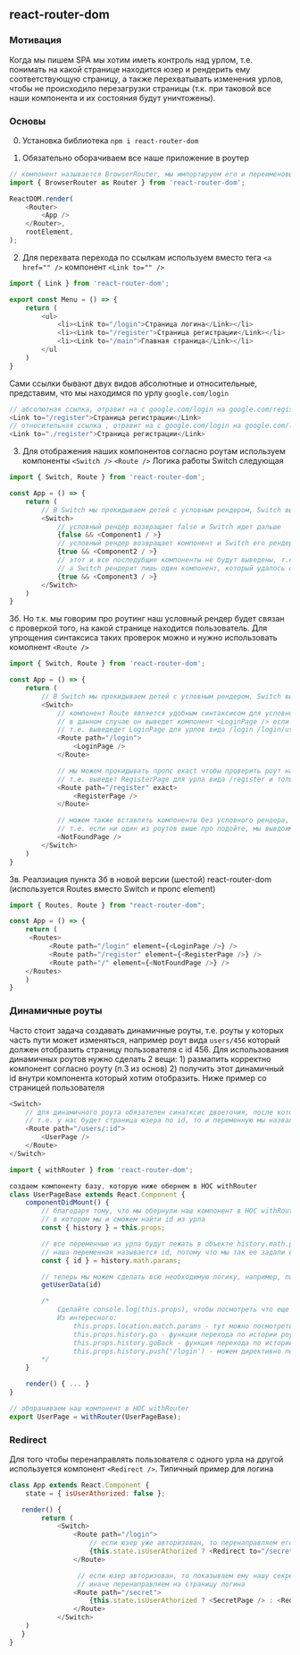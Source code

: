 ## react-router-dom

### Мотивация
Когда мы пишем SPA мы хотим иметь контроль над урлом, т.е. понимать на какой странице находится юзер и рендерить ему соответствующую страницу, а также перехватывать изменения урлов, чтобы не происходило перезагрузки страницы (т.к. при таковой все наши компонента и их состояния будут уничтожены).

### Основы

0. Установка библиотека ```npm i react-router-dom```

1. Обязательно оборачиваем все наше приложение в роутер
```javascript
// компонент называется BrowserRouter, мы импортируем его и переименовываем для удобства в просто Router
import { BrowserRouter as Router } from 'react-router-dom';

ReactDOM.render(
    <Router>
        <App />
    </Router>,
    rootElement,
);
```

2. Для перехвата перехода по ссылкам используем вместо тега ```<a href="" />``` компонент ```<Link to="" />```
```javascript
import { Link } from 'react-router-dom';

export const Menu = () => {
    return (
        <ul>
            <li><Link to="/login">Страница логина</Link></li>
            <li><Link to="/register">Страница регистрации</Link></li>
            <li><Link to="/main">Главная страница</Link></li>
        </ul
    )
}
```

Сами ссылки бывают двух видов абсолютные и относительные, представим, что мы находимся по урлу ```google.com/login```
```javascript
// абсолютная ссылка, отравит на с google.com/login на google.com/register
<Link to="/register">Страница регистрации</Link>
// относительная ссылка , отравит на с google.com/login на google.com/login/register
<Link to="./register">Страница регистрации</Link>
```

3. Для отображения наших компонентов согласно роутам используем компоненты ```<Switch />``` ```<Route />```
Логика работы Switch следующая
```javascript
import { Switch, Route } from 'react-router-dom';

const App = () => {
    return (
        // В Switch мы прокидываем детей с условным рендером, Switch выводит лишь первого, кого удалось успешно отрендерить
        <Switch>
            // условный рендер возвращает false и Switch идет дальше
            {false && <Component1 / >}
            // условный рендер возвращает компонент и Switch его рендерит
            {true && <Component2 / >}
            // этот и все последубщие компоненты не будут выведены, т.к. уже был отрендерен компонент ```<Component2 / >```
            // а Switch рендерит лишь один компонент, который удалось отрендерить первым
            {true && <Component3 / >}
        </Switch>
    )
}
```

3б. Но т.к. мы говорим про роутинг наш условный рендер будет связан с проверкой того, на какой странице находится пользователь. Для упрощения синтаксиса таких проверок можно и нужно использовать комопнент ```<Route />```
```javascript
import { Switch, Route } from 'react-router-dom';

const App = () => {
    return (
        // В Switch мы прокидываем детей с условным рендером, Switch выводит лишь первого, кого удалось успешно отрендерить
        <Switch>
            // компонент Route является удобным синтаксисом для условного рендера
            // в данном случае он выведет компонент <LoginPage /> если наш роут НАЧИНАЕТСЯ с /login
            // т.е. выведедет LoginPage для урлов вида /login /login/user loging/2/someElse и т.д.
            <Route path="/login">
                <LoginPage />
            </Route>

            // мы можем прокидывать пропс exact чтобы проверить роут на ТОЧНОЕ СОВПАДНИЕ
            // т.е. выведет RegisterPage для урла вида /register и только для него
            <Route path="/register" exact>
                <RegisterPage />
            </Route>

            // можем также вставлять компоненты без условного рендера, например, тут мы вставили такой в самый конец
            // т.е. если ни один из роутов выше про подойте, мы вывдоим страницу <NotFoundPage />
            <NotFoundPage />
        </Switch>
    )
}
```

3в. Реалзиация пункта 3б в новой версии (шестой) react-router-dom (используется Routes вместо Switch и пропс element)
```javascript
import { Routes, Route } from "react-router-dom";

const App = () => {
    return (
     <Routes>
          <Route path="/login" element={<LoginPage />} />
          <Route path="/register" element={<RegisterPage />} />
          <Route path="/" element={<NotFoundPage />} />
    </Routes>
    )
}
```

### Динамичные роуты
Часто стоит задача создавать динамичные роуты, т.е. роуты у которых часть пути может изменяться, например роут вида ```users/456``` который должен отобразить страницу пользователя с id 456. Для использования динамичных роутов нужно сделать 2 вещи: 1) размапить корректно компонент согласно роуту (п.3 из основ) 2) получить этот динамичный id внутри компонента который хотим отобразить. Ниже пример со страницей пользователя

```javascript
<Switch>
    // для динамичного роута обязателен синатксис двоеточия, после которого мы задаем произвольное имя переменной
    // т.е. у нас будет страница юзера по id, то и переменную мы назвали id
    <Route path="/users/:id">
        <UserPage />
    </Route>
</Switch>
```

```javascript
import { withRouter } from 'react-router-dom';

создаем компоненту базу, которую ниже обернем в HOC withRouter
class UserPageBase extends React.Component {
    componentDidMount() {
        // благодаря тому, что мы обернули наш компонент в HOC withRouter у нас появился пропс history
        // в котором мы и сможем найти id из урла
        const { history } = this.props;

        // все переменные из урла будут лежать в объекте history.math.params
        // наша переменная называется id, потому что мы так ее задали выше при мапинге роута <Route path="/users/:id">
        const { id } = history.math.params;

        // теперь мы можем сделать всю необходимую логику, например, пойти на бэк и запросить данные пользователя по id
        getUserData(id)

        /*
            Сделайте console.log(this.props), чтобы посмотреть что еще дает нам HOC withRouter
            Из интересного:
                this.props.location.match.params - тут можно посмотреть все квери параметры текущего урла
                this.props.history.go - функция перехода по истории роутов вперед (аналог браузерной кнопки вперед)
                this.props.history.goBack - функция перехода по истории роутов назад (аналог браузерной кнопки назад)
                this.props.history.push('/login') - можем директивно перейти на нужный роут, используется, если нет возможности воспользоваться компонентом <Link to="/login" />
        */
    }

    render() { ... }
}

// оборачиваем наш компонент в HOC withRouter
export UserPage = withRouter(UserPageBase);
```


### Redirect
Для того чтобы перенаправлять пользователя с одного урла на другой используется компонент ```<Redirect />```. Типичный пример для логина
```javascript
class App extends React.Component {
    state = { isUserAthorized: false };

   render() {
        return (
            <Switch>
                <Route path="/login">
                    // если юзер уже авторизован, то перенаправляем его на нашу секретную страницу
                    {this.state.isUserAthorized ? <Redirect to="/secret"> : <LoginPage />}
                </Route>

                 // если юзер авторизован, то показываем ему нашу секретную страницу
                 // иначе перенаправляем на страницу логина
                <Route path="/secret">
                    {this.state.isUserAthorized ? <SecretPage /> : <Redirect to="/login">}
                </Route>
            </Switch>
    )
   }
}
```
